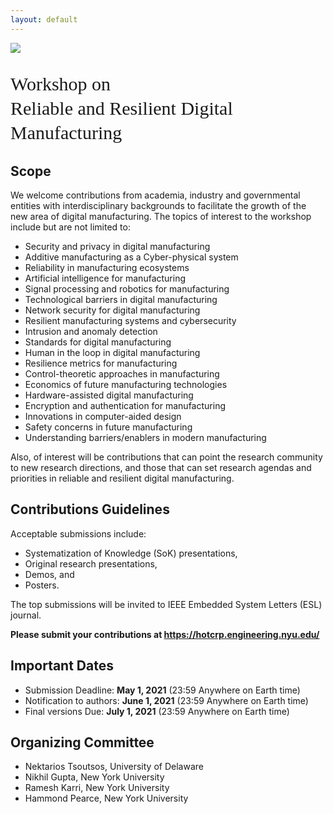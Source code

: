 ```yaml
---
layout: default
---
```


<!-- <br /> -->

![](https://live.staticflickr.com/8585/16731534112_985c0bdba3_h.jpg)


<p style="font-family: Arvo, Monaco, serif;
  line-height:1.3;
	font-weight: normal;font-size: 30px;">Workshop on <br /> Reliable and Resilient Digital Manufacturing</p>


## Scope

We welcome contributions from academia, industry and governmental entities with interdisciplinary backgrounds to facilitate the growth of the new area of digital manufacturing.
The topics of interest to the workshop include but are not limited to:

* Security and privacy in digital manufacturing
* Additive manufacturing as a Cyber-physical system
* Reliability in manufacturing ecosystems
* Artificial intelligence for manufacturing
* Signal processing and robotics for manufacturing
* Technological barriers in digital manufacturing
* Network security for digital manufacturing
* Resilient manufacturing systems and cybersecurity
* Intrusion and anomaly detection
* Standards for digital manufacturing
* Human in the loop in digital manufacturing
* Resilience metrics for manufacturing
* Control-theoretic approaches in manufacturing
* Economics of future manufacturing technologies
* Hardware-assisted digital manufacturing
* Encryption and authentication for manufacturing
* Innovations in computer-aided design
* Safety concerns in future manufacturing
* Understanding barriers/enablers in modern manufacturing


Also, of interest will be contributions that can point the research community to new research directions, and those that can set research agendas and priorities in reliable and resilient digital manufacturing.

## Contributions Guidelines
Acceptable submissions include:
* Systematization of Knowledge (SoK) presentations, 
* Original research presentations, 
* Demos, and 
* Posters.

The top submissions will be invited to IEEE Embedded System Letters (ESL) journal.


<p> <strong> Please submit your contributions at <a href="https://hotcrp.engineering.nyu.edu/"> <strong> https://hotcrp.engineering.nyu.edu/ </strong> </a> </strong> </p>



## Important Dates


* Submission Deadline: **May 1, 2021** (23:59 Anywhere on Earth time)
* Notification to authors: **June 1, 2021** (23:59 Anywhere on Earth time)
* Final versions Due: **July 1, 2021** (23:59 Anywhere on Earth time)


## Organizing Committee
*	Nektarios Tsoutsos, University of Delaware
*	Nikhil Gupta, New York University
*	Ramesh Karri, New York University
*	Hammond Pearce, New York University

